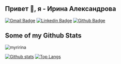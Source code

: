 ﻿## Привет 👋, я - Ирина Александрова
[![Gmail Badge](https://img.shields.io/badge/-myririna2@yandex.ru-c14438?style=flat&logo=Gmail&logoColor=white&link=mailto:myririna2@yandex.ru)](mailto:myririna2@yandex.ru) 
[![Linkedin Badge](https://img.shields.io/badge/-myririna2@yandex.ru-0072b1?style=flat&logo=Linkedin&logoColor=white&link=https://www.linkedin.com/in/myririna2@yandex.ru/)](https://www.linkedin.com/in/myririna2@yandex.ru/) [![Github Badge](https://img.shields.io/badge/-myririna-grey?style=flat&logo=github&logoColor=white&link=https://github.com/myririna/)](https://www.github.com/myririna/) 
## Some of my Github Stats
<p align=left> <img src=https://komarev.com/ghpvc/?username=myririna alt=myririna /> </p>

[![Github stats](https://github-readme-stats.vercel.app/api?username=myririna&show_icons=true&include_all_commits=true)](https://github.com/myririna/github-readme-stats)
[![Top Langs](https://github-readme-stats.vercel.app/api/top-langs/?username=myririna&layout=compact)](https://github.com/myririna/github-readme-stats)

